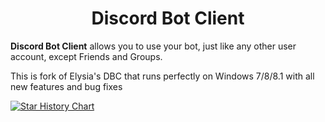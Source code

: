 <h1 align="center">Discord Bot Client</h1>

**Discord Bot Client** allows you to use your bot, just like any other user account, except Friends and Groups. 

This is fork of Elysia's DBC that runs perfectly on Windows 7/8/8.1 with all new features and bug fixes

[![Star History Chart](https://api.star-history.com/svg?repos=Forbirdden/DiscordBotClient-OldWindows&type=Date)](https://star-history.com/#Forbirdden/DiscordBotClient-OldWindows&Date)
